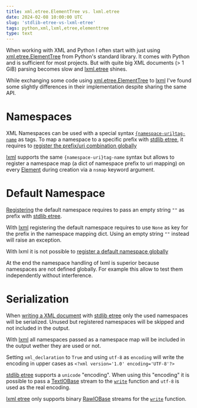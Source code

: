 ```yaml
---
title: xml.etree.ElementTree vs. lxml.etree
date: 2024-02-08 10:00:00 UTC
slug: 'stdlib-etree-vs-lxml-etree'
tags: python,xml,lxml,etree,elementtree
type: text
---
```


When working with XML and Python I often start with just using [xml.etree.ElementTree][stdlib]
from Python's standard library. It comes with Python and is sufficient for most
projects. But with quite big XML documents (> 1 GiB) parsing becomes slow
and [lxml.etree][lxml] shines.

<!-- TEASER_END -->

While exchanging some code using [xml.etree.ElementTree][stdlib] to [lxml] I've
found some slightly differences in their implementation despite sharing the same
API.

# Namespaces

XML Namespaces can be used with a special syntax [`{namespace-uri}tag-name`](https://docs.python.org/3/library/xml.etree.elementtree.html#parsing-xml-with-namespaces) as tags.
To map a namespace to a specific prefix with [stdlib etree][stdlib], it requires
to [register the prefix/uri combination globally][register namespace]

[lxml] supports the same `{namespace-uri}tag-name` syntax but allows to register
a namespace map (a dict of namespace prefix to uri mapping) on every [Element](https://lxml.de/tutorial.html#namespaces)
during creation via a `nsmap` keyword argument.

# Default Namespace

[Registering][register namespace] the default namespace requires to pass an empty string `""` as
prefix with [stdlib etree][stdlib].

With [lxml] registering the default namespace requires to use `None` as key for
the prefix in the namespace mapping dict. Using an empty string `""` instead
will raise an exception.

With lxml it is not possible to [register a default namespace globally][register namespace]

At the end the namespace handling of lxml is superior because namespaces are not
defined globally. For example this allow to test them independently without
interference.

# Serialization

When [writing a XML document][ElementTree.write] with [stdlib etree][stdlib]
only the used namespaces will be serialized. Unused but registered namespaces
will be skipped and not included in the output.

With [lxml] all namespaces passed as a namespace map will be included in the
output wether they are used or not.

Setting `xml_declaration` to `True` and using `utf-8` as `encoding` will write
the encoding in upper cases as `<?xml version='1.0' encoding='UTF-8'?>`

[stdlib etree][stdlib] supports a `unicode` "encoding". When using this "encoding" it is
possible to pass a [TextIOBase](https://docs.python.org/3/library/io.html#io.TextIOBase) stream to the [`write`][ElementTree.write] function and `utf-8` is used as the real
encoding.

[lxml etree][lxml] only supports binary [RawIOBase](https://docs.python.org/3/library/io.html#io.RawIOBase)
streams for the [`write`][ElementTree.write] function.

[stdlib]: https://lxml.de/tutorial.html
[lxml]: https://lxml.de/api.html#lxml-etree
[ElementTree.write]: https://docs.python.org/3/library/xml.etree.elementtree.html#xml.etree.ElementTree.ElementTree.write
[register namespace]: https://docs.python.org/3/library/xml.etree.elementtree.html#xml.etree.ElementTree.register_namespace
